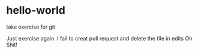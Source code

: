 # hello-world
take exercise for git
 
 Just exercise again.
 I fail to creat pull request and delete the file in edits
 Oh Shit!
